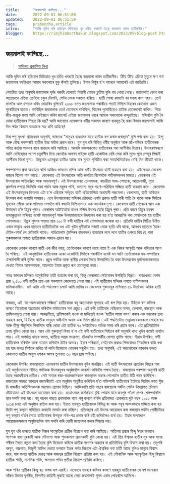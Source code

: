 ```yaml
---
title:		"জয়মালাই কান্দিছে..."
date:		2022-09-01 06:51:00
updated:	2022-09-01 06:51:59
tags: 	    prabondha,article
intro:      "আজি দুদিন ধৰি ছচিয়েল মিডিয়াত খুব চৰ্চিত খবৰটো হৈছে জয়মালা নামৰ হাতীজনীৰ।"
blogger:	https://rimjhimborthakur.blogspot.com/2022/09/blog-post.html
---
```


## জয়মালাই কান্দিছে...

> [সাদিনত প্ৰকাশিত লিখা](https://rimjhimborthakur.blogspot.com/2022/09/blog-post_25.html)

 আজি দুদিন ধৰি ছচিয়েল মিডিয়াত খুব চৰ্চিত খবৰটো হৈছে জয়মালা নামৰ হাতীজনীৰ। ঠিয়ৈ ঠিয়ৈ এতিয়া মৃত্যুৰ ক্ষণ গণা জয়মালাৰ ফটোখনে আমাৰ সকলোৰে বুকু কঁপাই তুলিছে। ইমান নিষ্ঠুৰ হ'ব পাৰেনে আমাৰেই এই জাতিটো।


শেহতীয়া তথ্য অনুসৰি জয়মালাৰ পূৰ্বৰ গৰাকী যোৰহাট নিবাসী মোহন চুতীয়া বুলি গম পোৱা গৈছে। জয়মালাই ভোগ কৰা অত্যাচাৰে এতিয়া তেওঁৰো চকুৰ টোপনি, পেটৰ ভোক সকলো হৰিছে। হাতী পোহা কামটো বৰ সহজ কাম নহয়। তেওঁ ভালকৈ আল-পৈচান ধৰিব নোৱাৰিব বুলিয়েই ২০০৮ চনত জয়মালাক গৰাকীয়ে গতাই দিছিল বিহাৰৰ কোনোবা এজন পুৰোহিতৰ হাতত। ভাবিছিল জয়মালাক তেওঁ যেনেদৰে ৰাখিছিল, বিহাৰৰ পুৰোহিতেও তাইক তেনেদৰেই ৰাখিব। পিচে জীৱ-জন্তুক মৰম আমি কেইজনে কৰিব জানো! এতিয়া জয়মালাৰ খবৰে আমাক সকলোকে কন্দুৱাইছে। মন্দিৰলৈ বুলি লৈ যোৱা হাতীবোৰৰ পিছত কি হয়? আমি জানোনে এনেধৰণৰ ধৰ্মীয় সকামৰ কাৰণে ব্যৱহৃত হৈ থকা কিমান জয়মালাই আজি দিন পৰ্যন্ত কিমান অত্যাচাৰ সহ্য কৰি আহিছে!

বিশ্ব পশু সুৰক্ষা প্ৰতিবেদন অনুসৰি, ভাৰতক "মানুহৰ ব্যৱহাৰৰ বাবে হাতীক বশ কৰাৰ জন্মস্থান" বুলি গণ্য কৰা হয়। হিন্দু আৰু বৌদ্ধ পৰম্পৰাই হাতীক উচ্চ মৰ্যাদা প্ৰদান কৰে। যুগ যুগ ধৰি বিভিন্ন ধৰ্মীয় অনুষ্ঠান আৰু মঠ-মন্দিৰে হাতীবোৰক পবিত্ৰ কৰ্তব্য পালনৰ বাবে ব্যৱহাৰ কৰি আহিছে। আনকি ভক্তসকলেও হাতীবোৰৰ পৰা আশীৰ্বাদ বিচাৰে। উদাহৰণস্বৰূপে আমি দেখিছোৱে গণেশ চতুৰ্দশীৰ দিনা কেনেকৈ অগণন ৰাইজে হাতী একোটাক বেৰি সেৱা কৰি সুৰে-মূৰে সেন্দূৰ পিন্ধাই আৰ্শীবাদ বিচৰা দৃশ্য। কিছুমান এনেকুৱা হাতীও আছে যাৰ সুনাম পৃথিৱীত থকা সময়খিনিতকৈও বেছি দিন জীয়াই থাকে।

পৰম্পৰাগত প্ৰথা অব্যাহত ৰাখি আজিও ভাৰতত মন্দিৰ আৰু ধৰ্মীয় উৎসৱত হাতী ব্যৱহাৰ কৰা হয়। এইক্ষেত্ৰত কেৰেলা ৰাজ্যৰ বিশেষ নাম আছে। কেৰেলাত এই উৎসৱবোৰ অতি জনপ্ৰিয় বিশেষকৈ পৰ্যটকসকলৰ মাজত। কেৰেলাৰ এই উৎসৱবোৰ অতিৰঞ্জিত আৰু আড়ম্বৰপূৰ্ণ। এই উৎসৱবোৰত ঢোলবাদক, ৰংচঙীয়া সাজ-পোছাক, আতচবাজী, নৃত্য প্ৰদৰ্শনৰ লগতে জিলিকি থকা পাৰ্চন আৰু ময়ুৰৰ পাখি, অন্যান্য গধূৰ  গহণা-গাঠৰিৰে সজ্জিত হাতী ব্যৱহাৰ কৰে। কেৰেলাৰ এই উৎসৱসমূহৰ ভিতৰত এটা হ’ল এছিয়াৰ সৰ্ববৃহৎ হাতী প্ৰতিযোগিতা অনায়াদী গজমেলা। কেৰালাত, হাতী অবিহনে উৎসৱৰ কথা ভবাটো অসম্ভৱ। এনে উৎসৱবোৰত মন্দিৰৰ চৌহদত এশটা প্ৰকাণ্ড হাতী শাৰী পাতি ৰৈ থাকে আৰু সিহঁতৰ মূৰবোৰ গৌৰৱ আৰু গৰিমাত ওপৰলৈ ধৰি ৰখাটো নিশ্চিতভাৱে এক আচৰ্যকৰ দৃশ্য। কেৰেলাৰ হাতী পেৰেডৰ আন এক উদাহৰণ হ’ল ত্ৰিচুৰ পুৰম। কেৰালাৰ আটাইতকৈ ডাঙৰ মন্দিৰ উৎসৱ হৈছে ত্ৰিচুৰ পুৰম। প্ৰতি বছৰে ত্ৰিচুৰ চহৰৰ ভাদাক্কুন্নাথন মন্দিৰত যথেষ্ট আড়ম্বৰপূৰ্ণ আৰু উলহমালহেৰে উদযাপন কৰা হয় য’ত আৰম্ভণিৰ পৰা শেষলৈকে হয় হাতীৰ শোভাযাত্ৰা।  ত্ৰিচুৰ পুৰমৰ সময়ত প্ৰায় ১০০ টা বন্দী হাতীৰে এই শোভাযাত্ৰা কৰোৱা হয়। প্ৰতিটো হাতীৰ পিঠিত উঠিত এজন মানুহে এখন হাতেৰে হাতীটোতকৈ ওখ এটা  খুউব ধুনীয়াকৈ সজাই থোৱা ছাতি ধৰি থাকে, আনখন হাতেৰে ‘য়াক-টেইল-ফান’ লৈ জোঁকাৰি থাকে। পাণ্ডিমেলাম (মন্দিৰৰ বাদকদল) বজোৱাৰ লগে লগে হাতীৰ ওপৰত থিয় হৈ থকা পুৰুষসকলৰ মাজত ছাতিবোৰৰ আদান-প্ৰদান হয়।

কেৰেলাৰ লোকৰ কাৰণে হাতী এক জীৱ নহয়; তেওঁলোকৰ কাৰণে লাহে লাহে ই এক নিজৰ সংস্কৃতি আৰু পৰিচয়ৰ অংশ হৈ পৰিছে। এই আনুষ্ঠানিক হাতীবোৰৰ একো একোটাই সিহঁতৰ গৰাকীলৈ যথেষ্ট ধন আনি তেওঁলোকক ধন-সম্পত্তিৰে ঐশ্চৰ্যশালী কৰি তুলিব পাৰে। প্ৰচুৰ পৰ্যটক আৰু স্থানীয় লোকৰ সৈতে উদযাপিত হৈ থকা উৎসৱবোৰ দুৰ্ভাগ্যজনকভাৱে দেখাত যিমান আনন্দদায়ক, আচলতে ইয়াৰ প্ৰকৃত ৰূপ তেনেকুৱা নহয়।

সমগ্ৰ ভাৰতৰ মন্দিৰত আনুষ্ঠানিক হাতী ব্যৱহাৰ কৰা হয়, কিন্তু কেৰালাত সেইবোৰৰ উপস্থিতি বিস্তৃত। ৰাজ্যখনত দেশৰ প্ৰায় ২,৫০০ বন্দী হাতীৰ প্ৰায় এক পঞ্চমাংশ কেৰেলাত পোৱা যায়। এই হাতীবোৰ মন্দিৰৰ লগতে ব্যক্তিসকলৰ মালিকানাধীন। যদি আমি এটা পৰ্যবেক্ষণ চলাওঁ আমি দেখিম যে কেৰেলাৰ গুৰুভায়ুৰ মন্দিৰতে ৫০ টাতকৈও অধিক হাতী আছে।

বাস্তৱত, এই 'আ-অলংকাৰেৰে সজ্জিত' হাতীবোৰক বহু অত্যাচাৰৰ মূৰতহে এই ৰূপ দিয়া হয়। ইহঁতক বশ কৰিবৰ কাৰণে যিকোনো অত্যাচাৰ কৰিবলৈ মাউতবোৰ সদা প্ৰস্তুত। এই বন্দী হাতীবোৰ বেছিভাগ অসম, কেৰালা, ৰাজস্থান আৰু তামিলনাডুত পোৱা যায়। আৰম্ভণিতে, প্ৰশিক্ষকেই হওক বা মাউতেই হওক 'হাতীৰ আত্মা ভংগ' কৰাৰ এক ভয়ংকৰ প্ৰথা ব্যৱহাৰ কৰে, যি হৈছে হাতীক মানুহৰ অধীনলৈ অনাৰ এক নিৰ্মম প্ৰক্ৰিয়া। এই পদ্ধতিটোত তত্ত্বাৱধায়কসকলে লোহাৰ ৰড আৰু তীক্ষ্ণ সঁজুলিৰে শিকলিৰে বান্ধি থোৱা এটা হাতীক ৭২ ঘণ্টাতকৈও অধিক সময় ধৰি প্ৰহাৰ কৰে। এই প্ৰক্ৰিয়াটোক ক্ৰাছ বুলিও কোৱা হয়। আন এটা গুৰুত্বপূৰ্ণ বিষয় হ'ল এই বন্দী হাতীবোৰে সিহঁতৰ কষ্ট অনুসৰি খাদ্য খুউব কমেই খাবলৈ পায়। এই অপৰ্যাপ্ত খাদ্যৰ ফলত, হাতীয়ে অন্ত্ৰৰ সংক্ৰমণ, হাঁওফাঁও সম্পৰ্কীয় ৰোগত ভুগিব পাৰে। ইয়াৰ উপৰিও, বন্দী হাতীবোৰৰ চৰিবলৈ আৰু ব্যায়াম কৰিবলৈ ঠাইৰ অভাৱ। ইয়াৰ পৰিৱৰ্তে, সেইবোৰ প্ৰকাণ্ড শিলবোৰত শিকলিৰে বান্ধি ৰখা হয় যাৰ ফলত সিহঁতৰ ভৰিত ঘাঁ লাগি যিকোনো বেমাৰৰ সন্মুখীন হয়। তথ্য অনুসৰি, এই সকলোবোৰ কাৰকৰ ফলত কেৰালাত হাতীৰ আয়ুস দশকৰ আগৰ তুলনাত ৩০ বছৰ হ্ৰাস পাইছে।

কেৰেলাৰ উপৰিও ৰাজস্থানতো এনেধৰণৰ হাতীৰ উৎসৱবোৰ খুউব জনপ্ৰিয়। এই হাতী উৎসৱবোৰ প্ৰৱৰ্তনৰ পিছৰে পৰা এই অনুষ্ঠানবোৰে বিভিন্ন পৰ্যটকক উৎসৱমুখৰ অনুষ্ঠানলৈ আকৰ্ষণ কৰিবলৈ সক্ষম হৈছে। ৰাজস্থানৰ পৰম্পৰা অনুসৰি হাতী হৈছে ৰজাঘৰীয়াৰ প্ৰতীক। সেই সময়ৰ ৰজা-মহাৰজাসকলে ৰাজস্থানৰ অম্বাৰ পেলেচলৈ হাতীত উঠি গমন কৰিছিল। ৰাজতন্ত্ৰৰ সময়ত ভাৰতৰ ৰজাঘৰীয়াই এনে অনুষ্ঠান অনুষ্ঠিত কৰিছিল য’ত শক্তিশালী হাতীবোৰে ইটোৱে সিটোৰ লগত যুঁজ দি ৰাজকীয় অতিথিসকলক আমোদ-প্ৰমোদ দিছিল। আজিকালি প্ৰতি বছৰে ৰাজস্থানৰ পৰ্যটন গোটৰ উদ্যোগত চৌগান ষ্টেডিয়ামত এই উৎসৱৰ আয়োজন কৰা হয়। মহোৎসৱৰ জনপ্ৰিয়তা বৃদ্ধি পোৱাৰ বাবে জয়পুৰ প’লো গ্ৰুপৰ খেলপথাৰলৈ স্থান সলনি কৰা হয়। বহু বছৰৰ পাছত প্ৰথমবাৰৰ বাবে পশু কল্যাণ ব’ৰ্ডৰ প্ৰতিবাদত একেৰাহে দুটা বছৰ ২০১২ আৰু ২০১৪ চনত এই অনুষ্ঠান বাতিল কৰা হয়। ইয়াত ব্যৱহৃত হাতীবোৰক বিভিন্ন ৰং আৰু গধূৰ অলংকাৰৰে সজ্জিত কৰা হয় যিটো পশু কল্যাণ সমিতিয়ে কথাটো সমৰ্থন কৰা নাছিল। প্ৰতিবছৰে এই উৎসৱ আয়োজন কৰা ৰাজস্থান পৰ্যটন গোষ্ঠীটোৱে পশু কল্যাণ ব’ৰ্ডৰ সৈতে হাতীবোৰক উপযুক্ত নথি-পত্ৰ প্ৰদান কৰি চহী কৰিবলৈও ব্যৰ্থ হয়। ইয়াৰ ফলস্বৰূপে আয়োজকসকলে অনুষ্ঠানটোৰ নাম সলনি কৰি হোলী মহোৎসৱ কৰাৰ সিদ্ধান্ত লয়।

যুগ যুগ ধৰি ভাৰতে হাতীক নিজৰ সাংস্কৃতিক প্ৰতীক হিচাপে গণ্য কৰি আহিছে। অতিশয় শ্ৰদ্ধাৰ হিন্দু ঈশ্বৰ ভগৱান গণেশক বাধা দূৰকাৰী আৰু সৌভাগ্য আৰু শুভকামনা প্ৰদানকাৰী বুলি কোৱা হয়। এই প্ৰিয় ঈশ্বৰক হাতীৰ মূৰ আৰু মানৱ শৰীৰৰ সৈতে কল্পনা কৰা হৈছে বুলি বিবেচনা কৰিলে হাতীক গণেশৰ অৱতাৰ বা প্ৰতিনিধিত্ব বুলি বিশ্বাস কৰা হয়। তদুপৰি বৰষুণ, বজ্ৰপাত, বিজুলী আদিৰ দেৱতা ভগৱান ইন্দ্ৰৰ পৰ্বত হিচাপে এটা ঐশ্বৰিক বগা হাতী আছে বুলিও মানুহে বিশ্বাস কৰে, যাৰ ফলত হাতীক দেৱত্ব আৰু ৰাজত্বৰ প্ৰতীক হিচাপে প্ৰতিষ্ঠা কৰা হয়। এই পৌৰাণিক আৰু সাংস্কৃতিক হিন্দু বিশ্বাসে হাতীক শান্তি, মানসিক শক্তি, ক্ষমতাৰ পবিত্ৰ প্ৰতীক হিচাপে প্ৰতিষ্ঠা কৰিছে।


আৰু পবিত্ৰ প্ৰতীকৰ কিন্তু ৰূঢ় বাস্তৱ ৰূপ এয়াই। এনেদৰে ব্যৱহাৰ কৰিবৰ কাৰণে ব্যৱহৃত হাতীবোৰক যে বশ মনোৱাৰ আঁৰত কিমান ঘৃণনীয়, নিন্দনীয় কাহিনী লুকাই আছে সেয়া জয়মালাই পুনৰ এবাৰ পোহৰলৈ আনিলে। 